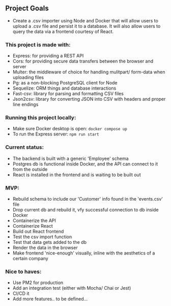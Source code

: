 ## Project Goals
* Create a .csv importer using Node and Docker that will allow users to upload a .csv file and persist it to a database. It will also allow users to query the data via a frontend courtesy of React.

### This project is made with:
* Express: for providing a REST API
* Cors: for providing secure data transfers between the browser and server
* Multer: the middleware of choice for handling mulitpart/ form-data when uploading files
* Pg: as a non-blocking PostgreSQL client for Node
* Sequelize: ORM things and database interactions
* Fast-csv: library for parsing and formatting CSV files
* Json2csv: library for converting JSON into CSV with headers and proper line endings

### Running this project locally:
* Make sure Docker desktop is open: `docker compose up`
* To run the Express server: `npm run start`
<!-- * To run the frontend: `npm run dev` -->

### Current status:
* The backend is built with a generic 'Employee' schema
* Postgres db is functional inside Docker, and the API can connect to it from the outside
* React is installed in the frontend and is waiting to be built out

### MVP:
* Rebuild schema to include our 'Customer' info found in the 'events.csv' file
* Drop current db and rebuild it, vfy successful connection to db inside Docker
* Containerize the API
* Containerize React
* Build out React frontend
* Test the csv import function
* Test that data gets added to the db
* Render the data in the browser
* Make frontend 'nice-enough' visually, inline with the aesthetics of a certain company

### Nice to haves:
* Use PM2 for production
* Add an integration test (either with Mocha/ Chai or Jest)
* CI/CD it
* Add more features.. to be defined...
